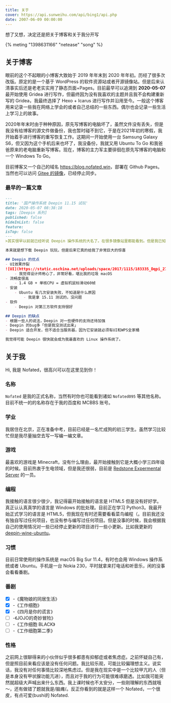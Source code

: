 ```yaml
---
title: 关于
cover: https://api.sunweihu.com/api/bing1/api.php
date: 2007-06-09 00:00:00
---
```

想了又想，决定还是把关于博客和关于我分开写

{% meting "1398631166" "netease" "song" %}

## 关于博客

眼前的这个不起眼的小博客大致始于 2019 年年末到 2020 年年初。历经了很多次改版。原定的是一个基于 WordPress 的软件资源站或者开源镜像站。但是后来认清事实后还是老老实实用了静态页面+Pages。目前最早可以追溯到 **2020-05-07** 最开始使用 Gridea 进行写作，但最终因为没有我喜欢的主题并且我不会构建重新写的 Gridea，我最终选择了 Hexo + Icarus 进行写作并沿用至今。一般这个博客用来记录一些我在网络上学会的或者自己总结的一些东西。偶尔也会记录一些生活上学习上的故事。

2020年年末时由于种种原因，原先写博客的电脑坏了，虽然文件没有丢失，但是我没有给博客的源文件做备份，我也暂时碰不到它，于是在2021年初的寒假，我开始着手进行博客的重写恢复工作。这期间一开始使用一台 Samsung Galaxy S6，但又因为这个手机后来也坏了，我没备份，我就又用 Ubuntu To Go 和我爸爸原来的老电脑重新写博客。现在，博客的主力军主要徘徊在原先写博客的电脑和一个 Windows To Go。

目前博客又一个自己的域名 <https://blog.nofated.win>，部署在 Github Pages。当然也可以访问 [Gitee 的镜像](http://nofated.gitee.io)，已经停止同步。

### 最早的一篇文章
``` markdown guo-chan-cao-zuo-xi-tong-deepin-shi-wan.md
---
title: '国产操作系统 Deepin 11.15 试玩'
date: 2020-05-07 08:38:18
tags: [Deepin 系列]
published: false
hideInList: false
feature: 
isTop: false
---
>其实很早以前就已经听说 Deepin 操作系统的大名了。在很多镜像站里都能看到。但是我已知就用 Ubuntu 和 CentOS ，以为这是最好的两个 Linux 操作系统。

本来就是想下载 Deepin 玩玩，但是后来它真的给我了非常巨大的惊喜

## Deepin 的优点
- UI效果炸裂
![UI](https://static.oschina.net/uploads/space/2017/1115/183335_Dqpi_2720166.png)
    - 我觉得设计师用心了，非常好看，堪比我的垃圾 macOS
- 流畅度很高
    - 1.4 GB + 单核CPU = 虚拟机鼠标滑动60帧
- 安装
    - Ubuntu 有几次安装失败，不知道是什么原因
        - 我是拿 15.11 测试的，没问题
- 软件
    - Deepin 对第三方软件支持很好

## Deepin 的缺点
- 根据一些人的说法，Deepin 对一些硬件的支持还待加强
- Deepin 的bug多「但是我没测试出来」
- Deepin 适合开发，但不适合当服务器，因为它安装就必须有UI和WPS全家桶

我觉得可能 Deepin 很快就会成为我最喜欢的 Linux 操作系统了。
```

## 关于我

Hi, 我是 Nofated，很高兴可以在这里见到你！

### 名称

`Nofated` 是我的正式名称，当然有时你也可能看到诸如 `Nofated095` 等其他名称。目前不统一的的名称存在于我的百度和 MCBBS 账号。

### 学业

我居住在北京，正在准备中考，目前已经是一名忙成狗的初三学生。虽然学习比较忙但是我尽量抽空去写一写编一编文章。

### 游戏

最喜欢的游戏是 Minecraft，没有什么理由，最开始接触到它是大概小学三四年级的时候。目前热衷于生电领域，但是我还很弱，目前是 [Redstone Expermental Server](http://rems.gitee.io) 的一员。

### 编程

我接触的语言很少很少，我记得最开始接触的语言是 HTML5 但是没有好好学。真正认认真真学的语言是 Windows 的批处理。目前正在学习 Python3。我最开始正式学习的语言是 HTML5，但我现在有时还需要看看菜鸟编程（。目前我还没有独自写过任何项目，也没有参与编写过任何项目。但是没事的时候，我会根据我自己的使用情况对一些已经停止更新的项目进行一些小更新。比如我更新的 [deepin-wine-ubuntu](https://github.com/Nofated095/deepin-wine-ubuntu)。

### 习惯

目前日常使用的操作系统是 macOS Big Sur 11.4，有时也会用 Windows 操作系统或者 Ubuntu。手机是一台 Nokia 230，平时就拿来打电话和听音乐，闲的没事会看看番剧。

### 番剧

- [x] -《魔物娘的同居生活》
- [x] -《工作细胞》
- [x] -《四月是你的谎言》
- [ ] -《JOJO的奇妙冒险》
- [ ] -《工作细胞 BLACK》
- [ ] -《工作细胞第二季》

### 性格

之前网上很聊得来的小伙伴似乎很多都患有抑郁症或者焦虑症。之前怀疑自己有，但是照目前来看应该是没有任何问题。我比较乐观，可能比较偏理想主义。说实话，我没有对任何事情比较深地焦虑过。但是我在现实中是一个比较甲亢的人（但是本身没有甲状腺功能亢进），而且对于我的行为可能很难琢磨透。比如我可能突然就超级大声喊出来什么东西。我上课时候也不太安分，一些刚理解的东西就哦～，还有做错了题就我是/脑瘫/。反正你看到的就是这样一个 Nofated，一个很皮，有点可爱(bushi的 Nofated.

